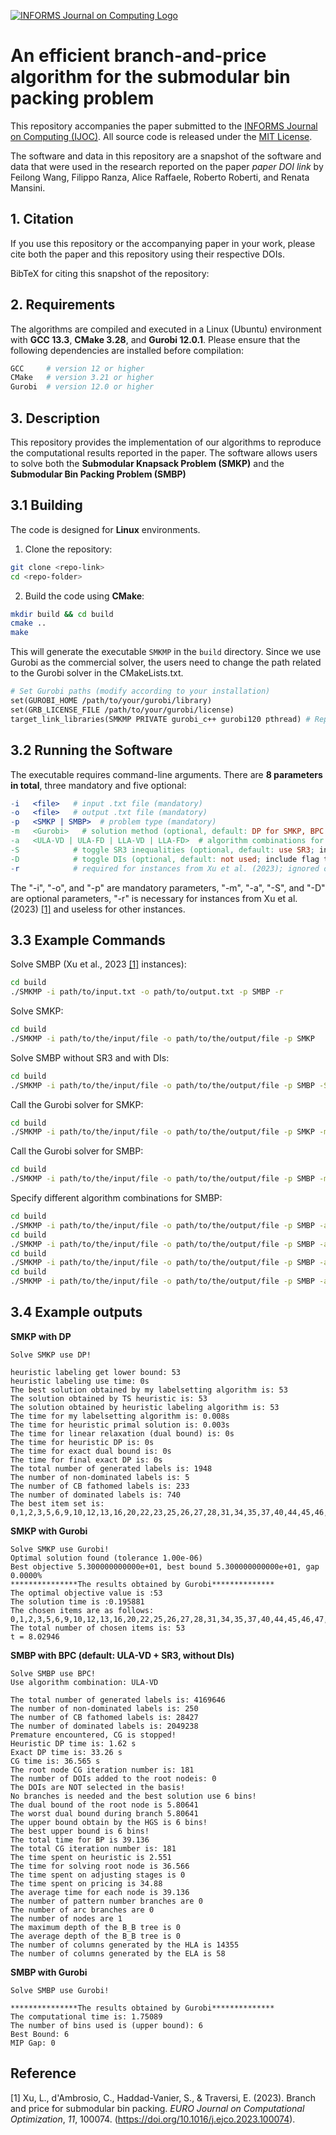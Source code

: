 [![INFORMS Journal on Computing Logo](https://INFORMSJoC.github.io/logos/INFORMS_Journal_on_Computing_Header.jpg)](https://pubsonline.informs.org/journal/ijoc)

# An efficient branch-and-price algorithm for the submodular bin packing problem

This repository accompanies the paper submitted to the [INFORMS Journal on Computing (IJOC)](https://pubsonline.informs.org/journal/ijoc). All source code is released under the [MIT License](LICENSE).

The software and data in this repository are a snapshot of the software and data that were used in the research reported on the paper *paper DOI link* by Feilong Wang, Filippo Ranza, Alice Raffaele, Roberto Roberti, and Renata Mansini.

## 1. Citation

If you use this repository or the accompanying paper in your work, please cite both the paper and this repository using their respective DOIs.

<!-- TODO: Add DOI of the paper -->
<!-- TODO: Add DOI of this repository -->

BibTeX for citing this snapshot of the repository:

<!-- TODO: Insert BibTeX here -->

## 2. Requirements

The algorithms are compiled and executed in a Linux (Ubuntu) environment with **GCC 13.3**, **CMake 3.28**, and **Gurobi 12.0.1**. Please ensure that the following dependencies are installed before compilation:

```bash
GCC     # version 12 or higher
CMake   # version 3.21 or higher
Gurobi  # version 12.0 or higher
```

## 3. Description

This repository provides the implementation of our algorithms to reproduce the computational results reported in the paper. The software allows users to solve both the **Submodular Knapsack Problem (SMKP)** and the **Submodular Bin Packing Problem (SMBP)**

## 3.1 Building

The code is designed for **Linux** environments. 

1. Clone the repository:

```bash
git clone <repo-link>
cd <repo-folder>
```

2. Build the code using **CMake**:

```bash
mkdir build && cd build
cmake ..
make
```

This will generate the executable `SMKMP` in the `build` directory. Since we use Gurobi as the commercial solver, the users need to change the path related to the Gurobi solver in the CMakeLists.txt.

```makefile
# Set Gurobi paths (modify according to your installation)
set(GUROBI_HOME /path/to/your/gurobi/library)
set(GRB_LICENSE_FILE /path/to/your/gurobi/license)
target_link_libraries(SMKMP PRIVATE gurobi_c++ gurobi120 pthread) # Replace gurobi120 with your installed version (e.g., gurobi110 )version
```



## 3.2 Running the Software

 The executable requires command-line arguments. There are **8 parameters in total**, three mandatory and five optional:

```makefile
-i   <file>   # input .txt file (mandatory)
-o   <file>   # output .txt file (mandatory)
-p   <SMKP | SMBP>  # problem type (mandatory)
-m   <Gurobi>   # solution method (optional, default: DP for SMKP, BPC for SMBP)
-a   <ULA-VD | ULA-FD | LLA-VD | LLA-FD>  # algorithm combinations for SMBP (optional, default: ULA-VD)
-S            # toggle SR3 inequalities (optional, default: use SR3; include flag to disable)
-D            # toggle DIs (optional, default: not used; include flag to enable)
-r            # required for instances from Xu et al. (2023); ignored otherwise

```

The "-i", "-o", and "-p" are mandatory parameters, "-m", "-a", "-S", and "-D" are optional parameters, "-r" is necessary for instances from Xu et al.(2023) [[1]](#ref1) and useless for other instances.

## 3.3 Example Commands

Solve SMBP (Xu et al., 2023 [[1]](#ref1)  instances):

```bash
cd build
./SMKMP -i path/to/input.txt -o path/to/output.txt -p SMBP -r
```

Solve SMKP:

```bash
cd build
./SMKMP -i path/to/the/input/file -o path/to/the/output/file -p SMKP
```

Solve SMBP without SR3 and with DIs:

```bash
cd build
./SMKMP -i path/to/the/input/file -o path/to/the/output/file -p SMBP -S -D -r
```

Call the Gurobi solver for SMKP:

```bash
cd build
./SMKMP -i path/to/the/input/file -o path/to/the/output/file -p SMKP -m Gurobi
```

Call the Gurobi solver for SMBP:

```bash
cd build
./SMKMP -i path/to/the/input/file -o path/to/the/output/file -p SMBP -m Gurobi -r
```

Specify different algorithm combinations for SMBP:

```bash
cd build
./SMKMP -i path/to/the/input/file -o path/to/the/output/file -p SMBP -a ULA-VD -r
cd build
./SMKMP -i path/to/the/input/file -o path/to/the/output/file -p SMBP -a ULA-FD -r
cd build
./SMKMP -i path/to/the/input/file -o path/to/the/output/file -p SMBP -a LLA-VD -r
cd build
./SMKMP -i path/to/the/input/file -o path/to/the/output/file -p SMBP -a LLA-FD -r
```



## 3.4 Example outputs

**SMKP with DP**

```
Solve SMKP use DP!

heuristic labeling get lower bound: 53
heuristic labeling use time: 0s
The best solution obtained by my labelsetting algorithm is: 53
The solution obtained by TS heuristic is: 53
The solution obtained by heuristic labeling algorithm is: 53
The time for my labelsetting algorithm is: 0.008s
The time for heuristic primal solution is: 0.003s
The time for linear relaxation (dual bound) is: 0s
The time for heuristic DP is: 0s
The time for exact dual bound is: 0s
The time for final exact DP is: 0s
The total number of generated labels is: 1948
The number of non-dominated labels is: 5
The number of CB fathomed labels is: 233
The number of dominated labels is: 740
The best item set is: 0,1,2,3,5,6,9,10,12,13,16,20,22,23,25,26,27,28,31,34,35,37,40,44,45,46,47,48,49,51,52,56,59,60,62,63,66,67,68,71,73,74,75,78,81,82,83,86,87,88,89,96,98
```
**SMKP with Gurobi**

```
Solve SMKP use Gurobi!
Optimal solution found (tolerance 1.00e-06)
Best objective 5.300000000000e+01, best bound 5.300000000000e+01, gap 0.0000%
***************The results obtained by Gurobi**************
The optimal objective value is :53
The solution time is :0.195881
The chosen items are as follows:
0,1,2,3,5,6,9,10,12,13,16,20,22,25,26,27,28,31,34,35,37,40,44,45,46,47,48,49,51,52,56,59,60,62,63,66,67,68,71,73,74,75,78,81,82,83,86,87,88,89,92,96,98,
The total number of chosen items is: 53
t = 8.02946
```
**SMBP with BPC (default: ULA-VD + SR3, without DIs)**

```
Solve SMBP use BPC!
Use algorithm combination: ULA-VD

The total number of generated labels is: 4169646
The number of non-dominated labels is: 250
The number of CB fathomed labels is: 28427
The number of dominated labels is: 2049238
Premature encountered, CG is stopped!
Heuristic DP time is: 1.62 s
Exact DP time is: 33.26 s
CG time is: 36.565 s
The root node CG iteration number is: 181
The number of DOIs added to the root nodeis: 0
The DOIs are NOT selected in the basis!
No branches is needed and the best solution use 6 bins!
The dual bound of the root node is 5.80641
The worst dual bound during branch 5.80641
The upper bound obtain by the HGS is 6 bins!
The best upper bound is 6 bins!
The total time for BP is 39.136
The total CG iteration number is: 181
The time spent on heuristic is 2.551
The time for solving root node is 36.566
The time spent on adjusting stages is 0
The time spent on pricing is 34.88
The average time for each node is 39.136
The number of pattern number branches are 0
The number of arc branches are 0
The number of nodes are 1
The maximum depth of the B_B tree is 0
The average depth of the B_B tree is 0
The number of columns generated by the HLA is 14355
The number of columns generated by the ELA is 58
```
**SMBP with Gurobi**

```
Solve SMBP use Gurobi!

***************The results obtained by Gurobi**************
The computational time is: 1.75089
The number of bins used is (upper bound): 6
Best Bound: 6
MIP Gap: 0
```

## Reference

<a id="ref1">[1]</a> Xu, L., d'Ambrosio, C., Haddad-Vanier, S., & Traversi, E. (2023). Branch and price for submodular bin packing. *EURO Journal on Computational Optimization*, *11*, 100074. (https://doi.org/10.1016/j.ejco.2023.100074).  
